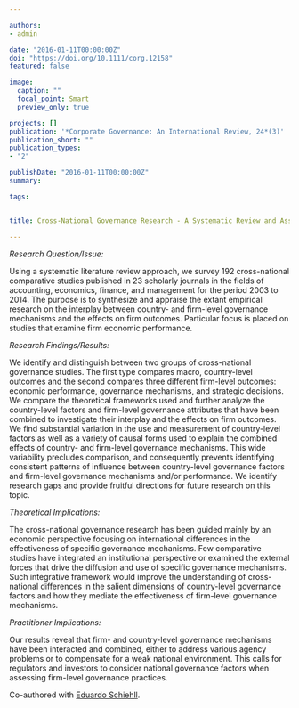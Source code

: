 ```yaml
---

authors:
- admin

date: "2016-01-11T00:00:00Z"
doi: "https://doi.org/10.1111/corg.12158"
featured: false

image: 
  caption: ""
  focal_point: Smart
  preview_only: true

projects: []
publication: '*Corporate Governance: An International Review, 24*(3)'
publication_short: ""
publication_types:
- "2"

publishDate: "2016-01-11T00:00:00Z"
summary: 

tags:


title: Cross-National Governance Research - A Systematic Review and Assessment

---
```


<div data-badge-popover="right" data-badge-type="medium-donut" data-doi=" https://doi.org/10.1111/corg.12158" data-hide-no-mentions="true" class="altmetric-embed"></div>

*Research Question/Issue:*

Using a systematic literature review approach, we survey 192 cross-national comparative studies published in 23 scholarly journals in the fields of accounting, economics, finance, and management for the period 2003 to 2014. The purpose is to synthesize and appraise the extant empirical research on the interplay between country- and firm-level governance mechanisms and the effects on firm outcomes. Particular focus is placed on studies that examine firm economic performance.


*Research Findings/Results:*

We identify and distinguish between two groups of cross-national governance studies. The first type compares macro, country-level outcomes and the second compares three different firm-level outcomes: economic performance, governance mechanisms, and strategic decisions. We compare the theoretical frameworks used and further analyze the country-level factors and firm-level governance attributes that have been combined to investigate their interplay and the effects on firm outcomes. We find substantial variation in the use and measurement of country-level factors as well as a variety of causal forms used to explain the combined effects of country- and firm-level governance mechanisms. This wide variability precludes comparison, and consequently prevents identifying consistent patterns of influence between country-level governance factors and firm-level governance mechanisms and/or performance. We identify research gaps and provide fruitful directions for future research on this topic.

*Theoretical Implications:*

The cross-national governance research has been guided mainly by an economic perspective focusing on international differences in the effectiveness of specific governance mechanisms. Few comparative studies have integrated an institutional perspective or examined the external forces that drive the diffusion and use of specific governance mechanisms. Such integrative framework would improve the understanding of cross-national differences in the salient dimensions of country-level governance factors and how they mediate the effectiveness of firm-level governance mechanisms.

*Practitioner Implications:*

Our results reveal that firm- and country-level governance mechanisms have been interacted and combined, either to address various agency problems or to compensate for a weak national environment. This calls for regulators and investors to consider national governance factors when assessing firm-level governance practices.


Co-authored with [Eduardo Schiehll](https://www.hec.ca/en/profs/eduardo.schiehll.html).
